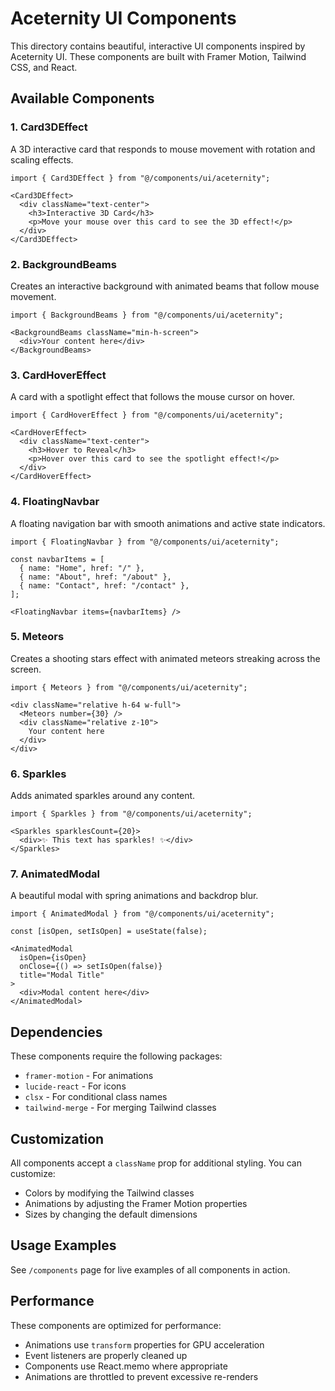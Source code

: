 # Aceternity UI Components

This directory contains beautiful, interactive UI components inspired by Aceternity UI. These components are built with Framer Motion, Tailwind CSS, and React.

## Available Components

### 1. Card3DEffect
A 3D interactive card that responds to mouse movement with rotation and scaling effects.

```tsx
import { Card3DEffect } from "@/components/ui/aceternity";

<Card3DEffect>
  <div className="text-center">
    <h3>Interactive 3D Card</h3>
    <p>Move your mouse over this card to see the 3D effect!</p>
  </div>
</Card3DEffect>
```

### 2. BackgroundBeams
Creates an interactive background with animated beams that follow mouse movement.

```tsx
import { BackgroundBeams } from "@/components/ui/aceternity";

<BackgroundBeams className="min-h-screen">
  <div>Your content here</div>
</BackgroundBeams>
```

### 3. CardHoverEffect
A card with a spotlight effect that follows the mouse cursor on hover.

```tsx
import { CardHoverEffect } from "@/components/ui/aceternity";

<CardHoverEffect>
  <div className="text-center">
    <h3>Hover to Reveal</h3>
    <p>Hover over this card to see the spotlight effect!</p>
  </div>
</CardHoverEffect>
```

### 4. FloatingNavbar
A floating navigation bar with smooth animations and active state indicators.

```tsx
import { FloatingNavbar } from "@/components/ui/aceternity";

const navbarItems = [
  { name: "Home", href: "/" },
  { name: "About", href: "/about" },
  { name: "Contact", href: "/contact" },
];

<FloatingNavbar items={navbarItems} />
```

### 5. Meteors
Creates a shooting stars effect with animated meteors streaking across the screen.

```tsx
import { Meteors } from "@/components/ui/aceternity";

<div className="relative h-64 w-full">
  <Meteors number={30} />
  <div className="relative z-10">
    Your content here
  </div>
</div>
```

### 6. Sparkles
Adds animated sparkles around any content.

```tsx
import { Sparkles } from "@/components/ui/aceternity";

<Sparkles sparklesCount={20}>
  <div>✨ This text has sparkles! ✨</div>
</Sparkles>
```

### 7. AnimatedModal
A beautiful modal with spring animations and backdrop blur.

```tsx
import { AnimatedModal } from "@/components/ui/aceternity";

const [isOpen, setIsOpen] = useState(false);

<AnimatedModal
  isOpen={isOpen}
  onClose={() => setIsOpen(false)}
  title="Modal Title"
>
  <div>Modal content here</div>
</AnimatedModal>
```

## Dependencies

These components require the following packages:
- `framer-motion` - For animations
- `lucide-react` - For icons
- `clsx` - For conditional class names
- `tailwind-merge` - For merging Tailwind classes

## Customization

All components accept a `className` prop for additional styling. You can customize:
- Colors by modifying the Tailwind classes
- Animations by adjusting the Framer Motion properties
- Sizes by changing the default dimensions

## Usage Examples

See `/components` page for live examples of all components in action.

## Performance

These components are optimized for performance:
- Animations use `transform` properties for GPU acceleration
- Event listeners are properly cleaned up
- Components use React.memo where appropriate
- Animations are throttled to prevent excessive re-renders
